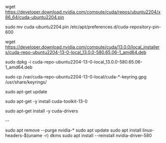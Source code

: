 

wget https://developer.download.nvidia.com/compute/cuda/repos/ubuntu2204/x86_64/cuda-ubuntu2204.pin

sudo mv cuda-ubuntu2204.pin /etc/apt/preferences.d/cuda-repository-pin-600

wget https://developer.download.nvidia.com/compute/cuda/13.0.0/local_installers/cuda-repo-ubuntu2204-13-0-local_13.0.0-580.65.06-1_amd64.deb

sudo dpkg -i cuda-repo-ubuntu2204-13-0-local_13.0.0-580.65.06-1_amd64.deb

sudo cp /var/cuda-repo-ubuntu2204-13-0-local/cuda-*-keyring.gpg /usr/share/keyrings/

sudo apt-get update


sudo apt-get -y install cuda-toolkit-13-0



sudo apt-get install -y cuda-drivers

--

sudo apt remove --purge nvidia-*
sudo apt update
sudo apt install linux-headers-$(uname -r) dkms
sudo apt install --reinstall nvidia-driver-580
